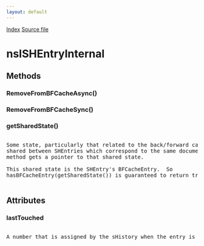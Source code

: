 ```yaml
---
layout: default
---
```

<div id='links'><a href="../index.html">Index</a>
<a href="http://dxr.mozilla.org/mozilla-central/source/docshell/shistory/public/nsISHEntry.idl">Source file</a>
</div>

# nsISHEntryInternal #

## Methods ##

### RemoveFromBFCacheAsync() ###

### RemoveFromBFCacheSync() ###

### getSharedState() ###
<pre>  
Some state, particularly that related to the back/forward cache, is  
shared between SHEntries which correspond to the same document.  This  
method gets a pointer to that shared state.  
  
This shared state is the SHEntry's BFCacheEntry.  So  
hasBFCacheEntry(getSharedState()) is guaranteed to return true.  
  
</pre>
## Attributes ##

### lastTouched ###
<pre>  
A number that is assigned by the sHistory when the entry is activated  
  
</pre>